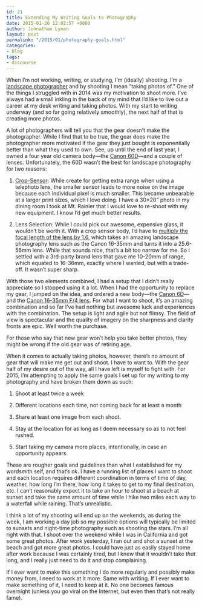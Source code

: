 ```yaml
---
id: 21
title: Extending My Writing Goals to Photography
date: 2015-01-20 12:02:57 +0000
author: Johnathan Lyman
layout: post
permalink: "/2015/01/photography-goals.html"
categories:
- Blog
tags:
- discourse
---
```

When I’m not working, writing, or studying, I’m (ideally) shooting. I’m a [landscape photographer][1] and by shooting I mean “taking photos of.” One of the things I struggled with in 2014 was my motivation to shoot more. I’ve always had a small inkling in the back of my mind that I’d like to live out a career at my desk writing and taking photos. With my start to writing underway (and so far going relatively smoothly), the next half of that is creating more photos.

A lot of photographers will tell you that the gear doesn’t make the photographer. While I find that to be true, the gear does make the photographer more motivated if the gear they just bought is exponentially better than what they used to own. See, up until the end of last year, I owned a four year old camera body—the [Canon 60D][2]—and a couple of lenses. Unfortunately, the 60D wasn’t the best for landscape photography for two reasons:

1.  [Crop-Sensor][3]: While create for getting extra range when using a telephoto lens, the smaller sensor leads to more noise on the image because each individual pixel is much smaller. This became unbearable at a larger print sizes, which I love doing. I have a 30×20” photo in my dining room I took at Mt. Rainier that I would love to re-shoot with my new equipment. I know I’d get much better results.
    
2.  Lens Selection: While I could pick out awesome, expensive glass, it wouldn’t be worth it. With a crop sensor body, I’d have to [multiply the focal length of the lens by 1.6][4], which takes an amazing landscape photography lens such as the Canon 16-35mm and turns it into a 25.6-56mm lens. While that sounds nice, that’s a bit too narrow for me. So I settled with a 3rd-party brand lens that gave me 10-20mm of range, which equated to 16-36mm, exactly where I wanted, but with a trade-off. It wasn’t super sharp.
    

With those two elements combined, I had a setup that I didn’t really appreciate so I stopped using it a lot. When I had the opportunity to replace my gear, I jumped on the idea, and ordered a new body—the [Canon 6D][5]—and the [Canon 16-35mm F/4 lens][6]. For what I want to shoot, it’s an amazing combination and so far I’ve had nothing but awesome luck and experiences with the combination. The setup is light and agile but not flimsy. The field of view is spectacular and the quality of imagery on the sharpness and clarity fronts are epic. Well worth the purchase.

For those who say that new gear won’t help you take better photos, they might be wrong if the old gear was of retiring age.

When it comes to actually taking photos, however, there’s no amount of gear that will make me get out and shoot. I have to want to. With the gear half of my desire out of the way, all I have left is myself to fight with. For 2015, I’m attempting to apply the same goals I set up for my writing to my photography and have broken them down as such:

1.  Shoot at least twice a week
    
2.  Different locations each time, not coming back for at least a month
    
3.  Share at least one image from each shoot.
    
4.  Stay at the location for as long as I deem necessary so as to not feel rushed.
    
5.  Start taking my camera more places, intentionally, in case an opportunity appears.
    

These are rougher goals and guidelines than what I established for my wordsmith self, and that’s ok. I have a running list of places I want to shoot and each location requires different coordination in terms of time of day, weather, how long I’m there, how long it takes to get to my final destination, etc. I can’t reasonably expect it to take an hour to shoot at a beach at sunset and take the same amount of time while I hike two miles each way to a waterfall while raining. That’s unrealistic.

I think a lot of my shooting will end up on the weekends, as during the week, I am working a day job so my possible options will typically be limited to sunsets and night-time photography such as shooting the stars. I’m all right with that. I shoot over the weekend while I was in California and got some great photos. After work yesterday, I ran out and shot a sunset at the beach and got more great photos. I could have just as easily stayed home after work because I was certainly tired, but I knew that it wouldn’t take _that_ long, and I really just need to do it and stop complaining.

If I ever want to make this something I do more regularly and possibly make money from, I need to work at it more. Same with writing. If I ever want to make something of it, I need to keep at it. No one becomes famous overnight (unless you go viral on the Internet, but even then that’s not really fame).

[1]: http://jlymanphotography.net
[2]: http://www.usa.canon.com/cusa/consumer/products/cameras/slr_cameras/eos_60d
[3]: http://en.wikipedia.org/wiki/Crop_factor
[4]: http://en.wikipedia.org/wiki/Crop_factor
[5]: http://www.usa.canon.com/cusa/consumer/products/cameras/slr_cameras/eos_6d
[6]: http://www.usa.canon.com/cusa/consumer/products/cameras/ef_lens_lineup/ef_16_35mm_f_4l_is_usm
